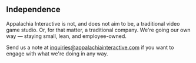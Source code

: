 ## Independence

Appalachia Interactive is not, and does not aim to be, a traditional video game studio.  Or, for that matter, a traditional company.  We're going our own way — staying small, lean, and employee-owned.  

Send us a note at [inquiries@appalachiainteractive.com](mailto:inquiries@appalachiainteractive.com) if you want to engage with what we're doing in any way.
